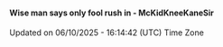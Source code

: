 #### Wise man says only fool rush in - McKidKneeKaneSir
Updated on 06/10/2025 - 16:14:42 (UTC) Time Zone
